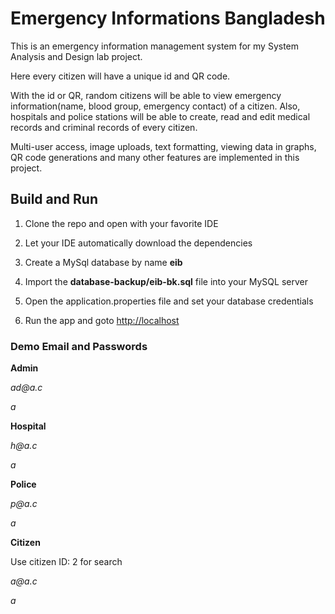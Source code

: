 # Emergency Informations Bangladesh

This is an emergency information management system for my System Analysis and Design lab project.

Here every citizen will have a unique id and QR code.

With the id or QR, random citizens will be able to view emergency information(name, blood group, emergency contact) of a citizen. Also, hospitals and police stations will be able to create, read and edit medical records and criminal records of every citizen.

Multi-user access, image uploads, text formatting, viewing data in graphs, QR code generations and many other features are implemented in this project.

## Build and Run

1. Clone the repo and open with your favorite IDE

2. Let your IDE automatically download the dependencies

3. Create a MySql database by name **eib**

4. Import the **database-backup/eib-bk.sql** file into your MySQL server

5. Open the application.properties file and set your database credentials

6. Run the app and goto [http://localhost](http://localhost/)

### Demo Email and Passwords
 **Admin** 


_ad@a.c_


_a_


**Hospital**


_h@a.c_


 _a_


**Police**


 _p@a.c_


 _a_


**Citizen**


Use citizen ID: 2 for search


_a@a.c_


 _a_

 
